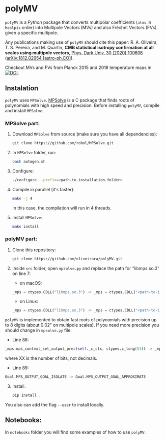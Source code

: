 # polyMV

`polyMV` is a _Python_ package that converts multipolar coefficients (`alms` in `healpix` order) into Multipole Vectors (MVs) and also Fréchet Vectors (FVs) given a specific multipole.

Any publications making use of `polyMV` should cite this paper: R. A. Oliveira, T. S. Pereira, and M. Quartin, **CMB statistical isotropy confirmation at all scales using multipole vectors**, [Phys. Dark Univ. 30 (2020) 100608](https://doi.org/10.1016/j.dark.2020.100608) ([arXiv:1812.02654 [astro-ph.CO]](https://arxiv.org/abs/1812.02654)).

Checkout MVs and FVs from Planck 2015 and 2018 temperature maps in [![DOI](https://zenodo.org/badge/DOI/10.5281/zenodo.3866410.svg)](https://doi.org/10.5281/zenodo.3866410).

## Instalation

`polyMV` uses `MPSolve`. [MPSolve](https://github.com/robol/MPSolve) is a C package that finds roots of polynomials with high speed and precision. Before installing `polyMV`, compile and install `MPSolve`:

### MPSolve part:

1. Download `MPSolve` from source (make sure you have all dependencies):
    
    ```bash
    git clone https://github.com/robol/MPSolve.git
    ```


2. In `MPSolve` folder, run:
    
    ```bash
    bash autogen.sh
    ```


3. Configure:

    ```bash
    ./configure --prefix=<path-to-installation-folder>
    ```


4. Compile in parallel (it's faster):

    ```bash
    make -j 4
    ```
   
   
   In this case, the compilation will run in 4 threads.
   
5. Install `MPSolve`:

    ```bash
    make install
    ```
    
    
### polyMV part:

1. Clone this repository:

    ```bash
    git clone https://github.com/oliveirara/polyMV.git
    ```


2. Inside `src` folder, open `mpsolve.py` and replace the path for "libmps.so.3" on line 7:

    - on macOS:

    ```python
    _mps = ctypes.CDLL("libmps.so.3") -> _mps = ctypes.CDLL("<path-to-installation-folder>/MPSolve/lib/libmps.3.dylib")
    
    ```

    - on Linux:

    ```python
    _mps = ctypes.CDLL("libmps.so.3") -> _mps = ctypes.CDLL("<path-to-installation-folder>/MPSolve/lib/libmps.so.3")
    ```


`polyMV` is implemented to obtain fast roots of polynomials with precision up to 8 digits (about 0.02" on multipole scales). If you need more precision you should change in `mpsolve.py` file:

- Line 88:

```python
_mps.mps_context_set_output_prec(self._c_ctx, ctypes.c_long(53)) -> _mps.mps_context_set_output_prec(self._c_ctx, ctypes.c_long(XX))
```

where XX is the number of bits, not decimals.

- Line 89:

```python
Goal.MPS_OUTPUT_GOAL_ISOLATE -> Goal.MPS_OUTPUT_GOAL_APPROXIMATE
```


3. Install:

    ```bash
    pip install .
    ``` 


You also can add the flag `--user` to install locally.

## Notebooks:

In `notebooks` folder you will find some examples of how to use `polyMV`.
